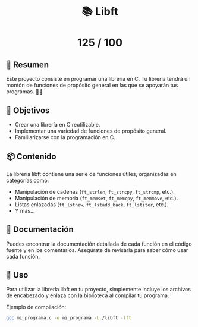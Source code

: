 # <div align="center">📚 Libft</div>
# <div align="center"> 125 / 100 </div>
## 📝 Resumen
Este proyecto consiste en programar una librería en C. Tu librería tendrá un montón de funciones de propósito general en las que se apoyarán tus programas. 👨‍💻

## 🚀 Objetivos
- Crear una librería en C reutilizable.
- Implementar una variedad de funciones de propósito general.
- Familiarizarse con la programación en C.

## 📦 Contenido
La librería libft contiene una serie de funciones útiles, organizadas en categorías como:
- Manipulación de cadenas (`ft_strlen`, `ft_strcpy`, `ft_strcmp`, etc.).
- Manipulación de memoria (`ft_memset`, `ft_memcpy`, `ft_memmove`, etc.).
- Listas enlazadas (`ft_lstnew`, `ft_lstadd_back`, `ft_lstiter`, etc.).
- Y más...

## 📄 Documentación
Puedes encontrar la documentación detallada de cada función en el código fuente y en los comentarios. Asegúrate de revisarla para saber cómo usar cada función.

## 🧪 Uso
Para utilizar la librería libft en tu proyecto, simplemente incluye los archivos de encabezado y enlaza con la biblioteca al compilar tu programa.

Ejemplo de compilación:
```sh
gcc mi_programa.c -o mi_programa -L./libft -lft

